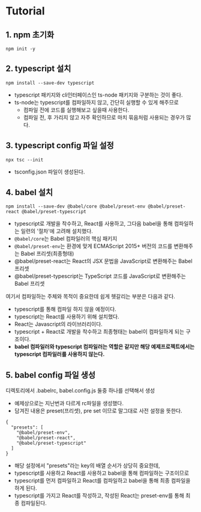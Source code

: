 # Tutorial

## 1. npm 초기화
`npm init -y`

## 2. typescript 설치
`npm install --save-dev typescript`

- typescript 패키지와 cli인터페이스인 ts-node 패키지와 구분하는 것이 좋다.
- ts-node는 typescript를 컴파일하지 않고, 간단히 실행할 수 있게 해주므로
  - 컴파일 전에 코드를 실행해보고 싶을때 사용한다. 
  - 컴파일 전, 후 가리지 않고 자주 확인하므로 마치 묶음처럼 사용되는 경우가 많다.

## 3. typescript config 파일 설정
`npx tsc --init`

- tsconfig.json 파일이 생성된다.

## 4. babel 설치
`npm install --save-dev @babel/core @babel/preset-env @babel/preset-react @babel/preset-typescript`
  
  - typescript로 개발을 착수하고, React를 사용하고, 그다음 babel을 통해 컴파일하는 일련의 '절차'에 고려해 설치했다.
  - `@babel/core`는 Babel 컴파일러의 핵심 패키지
  - `@babel/preset-env`는 환경에 맞게 ECMAScript 2015+ 버전의 코드를 변환해주는 Babel 프리셋(최종형태)
  - @babel/preset-react는 React의 JSX 문법을 JavaScript로 변환해주는 Babel 프리셋
  - @babel/preset-typescript는 TypeScript 코드를 JavaScript로 변환해주는 Babel 프리셋

여기서 컴파일하는 주체와 목적이 중요한데 쉽게 헷갈리는 부분은 다음과 같다.
  - typescript를 통해 컴파일 하지 않을 예정이다.
  - typescript는 React를 사용하기 위해 설치했다.
  - React는 Javascript의 라이브러리이다. 
  - typescript + React로 개발을 착수하고 최종형태는 babel이 컴파일하게 되는 구조이다.
  - **babel 컴파일러와 typescript 컴파일러는 역할은 같지만 해당 예제프로젝트에서는 typescript 컴파일러를 사용하지 않는다.**

## 5. babel config 파일 생성
디렉토리에서 .babelrc, babel.config.js 둘중 하나를 선택해서 생성

  - 예제상으로는 지난번과 다르게 rc파일을 생성했다.
  - 담겨진 내용은 preset(프리셋), pre set 이므로 말그대로 사전 설정을 뜻한다.
```
{
  "presets": [
    "@babel/preset-env",
    "@babel/preset-react",
    "@babel/preset-typescript"
  ]
}
```
  - 해당 설정에서 "presets"라는 key의 배열 순서가 상당히 중요한데,
  - typescript를 사용하고 React를 사용하고 babel을 통해 컴파일하는 구조이므로
  - typescript를 먼저 컴파일하고 React를 컴파일하고 babel을 통해 최종 컴파일을 하게 된다.
  - typescript를 가지고 React를 작성하고, 작성된 React는 preset-env를 통해 최종 컴파일된다.

